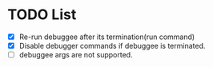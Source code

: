 # TODO List

- [x] Re-run debuggee after its termination(run command)
- [x] Disable debugger commands if debuggee is terminated.
- [ ] debuggee args are not supported.